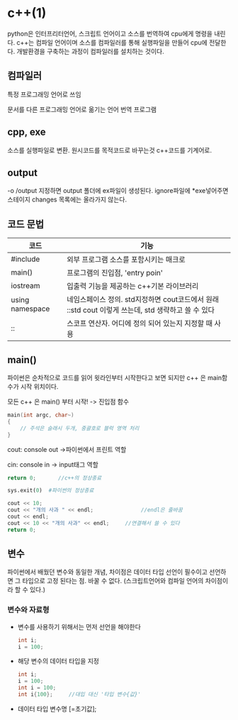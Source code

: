 # c++(1)

python은 인터프리터언어, 스크립트 언어이고 소스를 번역하여 cpu에게 명령을 내린다. c++는 컴파일 언어이며 소스를 컴파일러를 통해 실행파일을 만들어 cpu에 전달한다. 개발환경을 구축하는 과정이 컴파일러를 설치하는 것이다.

## 컴파일러

특정 프로그래밍 언어로 쓰임

문서를 다른 프로그래밍 언어로 옮기는 언어 번역 프로그램 

## cpp, exe

소스를 실행파일로 변환. 원시코드를 목적코드로 바꾸는것 c++코드를 기계어로.

## output

-o /output 지정하면 output 폴더에 ex파일이 생성된다. ignore파일에 *exe넣어주면 스테이지 changes 목록에는 올라가지 않는다.

## 코드 문법

| 코드            | 기능                                                         |
| --------------- | ------------------------------------------------------------ |
| #include        | 외부 프로그램 소스를 포함시키는 매크로                       |
| main()          | 프로그램의 진입점, 'entry poin'                              |
| iostream        | 입출력 기능을 제공하는 c++기본 라이브러리                    |
| using namespace | 네임스페이스 정의. std지정하면 cout코드에서 원래 ::std cout 이렇게 쓰는데, std 생략하고 쓸 수 있다 |
| ::              | 스코프 연산자. 어디에 정의 되어 있는지 지정할 때 사용        |



## main()

파이썬은 순차적으로 코드를 읽어 윗라인부터 시작한다고 보면 되지만 c++ 은 main함수가 시작 위치이다.

모든 c++ 은 main() 부터 시작! -> 진입점 함수

~~~ c++
main(int argc, char~) 
{
	// 주석은 슬래시 두개, 중괄호로 블럭 영역 처리
}
~~~

cout: console out ->파이썬에서 프린트 역할

cin: console in -> input태그 역할

~~~ c++
return 0; 		//c++의 정상종료
~~~

~~~python
sys.exit(0)  #파이썬의 정상종료
~~~

~~~ c++
cout << 10;
cout << "개의 사과 " << endl; 				//endl은 줄바꿈
cout << endl;
cout << 10 << "개의 사과" << endl;     //연결해서 쓸 수 있다
return 0;
~~~

## 변수

파이썬에서 배웠던 변수와 동일한 개념, 차이점은 데이터 타입 선언이 필수이고 선언하면 그 타입으로 고정 된다는 점. 바꿀 수 없다. (스크립트언어와 컴파일 언어의 차이점이라 할 수 있다.)

### 변수와 자료형

- 변수를 사용하기 위해서는 먼저 선언을 해야한다

  ~~~ c++
  int i;
  i = 100;
  ~~~

- 해당 변수의 데이터 타입을 지정

  ~~~ c++
  int i;
  i = 100;
  int i = 100;
  int i{100};     //대입 대신 '타입 변수{값}'
  ~~~

- 데이터 타입 변수명 [=초기값];    

  